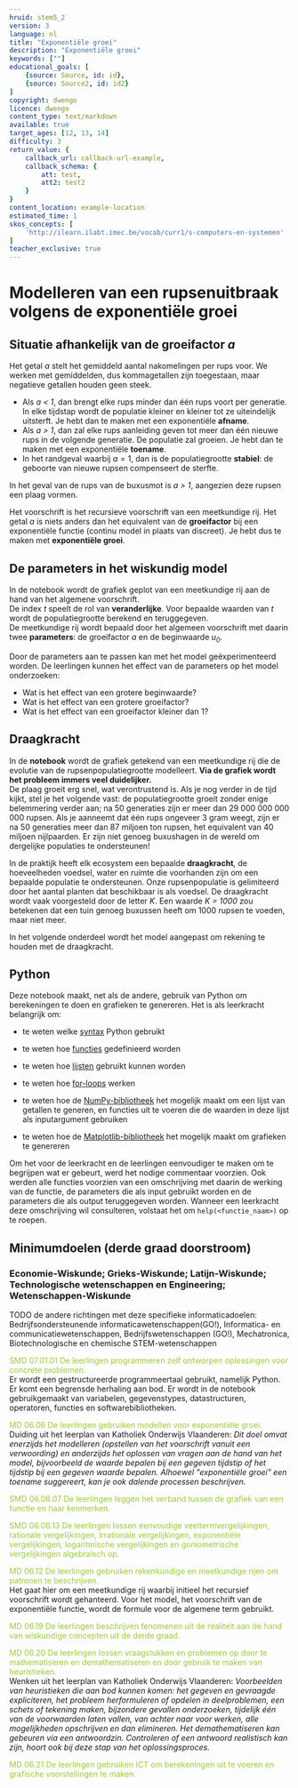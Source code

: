 ```yaml
---
hruid: stem5_2
version: 3
language: nl
title: "Exponentiële groei"
description: "Exponentiële groei"
keywords: [""]
educational_goals: [
    {source: Source, id: id}, 
    {source: Source2, id: id2}
]
copyright: dwengo
licence: dwengo
content_type: text/markdown
available: true
target_ages: [12, 13, 14]
difficulty: 3
return_value: {
    callback_url: callback-url-example,
    callback_schema: {
        att: test,
        att2: test2
    }
}
content_location: example-location
estimated_time: 1
skos_concepts: [
    'http://ilearn.ilabt.imec.be/vocab/curr1/s-computers-en-systemen'
]
teacher_exclusive: true
---
```

# Modelleren van een rupsenuitbraak volgens de exponentiële groei

## Situatie afhankelijk van de groeifactor <em>a</em>

Het getal <em>a</em> stelt het gemiddeld aantal nakomelingen per rups voor. We werken met gemiddelden, dus kommagetallen zijn toegestaan, maar negatieve getallen houden geen steek.

- Als <em>a < 1</em>, dan brengt elke rups minder dan één rups voort per generatie. In elke tijdstap wordt de populatie kleiner en kleiner tot ze uiteindelijk uitsterft. Je hebt dan te maken met een exponentiële **afname**.
- Als <em>a > 1</em>, dan zal elke rups aanleiding geven tot meer dan één nieuwe rups in de volgende generatie. De populatie zal groeien. Je hebt dan te maken met een exponentiële **toename**.
- In het randgeval waarbij $a = 1$, dan is de populatiegrootte **stabiel**: de geboorte van nieuwe rupsen compenseert de sterfte.

In het geval van de rups van de buxusmot is <em>a > 1</em>, aangezien deze rupsen een plaag vormen.

Het voorschrift is het recursieve voorschrift van een meetkundige rij. Het getal <em>a</em> is niets anders dan het equivalent van de **groeifactor** bij een exponentiële functie (continu model in plaats van discreet). Je hebt dus te maken met **exponentiële groei**. 

## De parameters in het wiskundig model

In de notebook wordt de grafiek geplot van een meetkundige rij aan de hand van het algemene voorschrift.<br>
De index <em>t</em> speelt de rol van **veranderlijke**. Voor bepaalde waarden van <em>t</em> wordt de populatiegrootte berekend en teruggegeven.<br>
De meetkundige rij wordt bepaald door het algemeen voorschrift met daarin twee **parameters**: de groeifactor <em>a</em> en de beginwaarde <em>u<sub>0</sub></em>.

Door de parameters aan te passen kan met het model geëxperimenteerd worden. De leerlingen kunnen het effect van de parameters op het model onderzoeken:

- Wat is het effect van een grotere beginwaarde?
- Wat is het effect van een grotere groeifactor?
- Wat is het effect van een groeifactor kleiner dan 1?

## Draagkracht

In de **notebook** wordt de grafiek getekend van een meetkundige rij die de evolutie van de rupsenpopulatiegrootte modelleert. **Via de grafiek wordt het probleem immers veel duidelijker.** <br>
De plaag groeit erg snel, wat verontrustend is. Als je nog verder in de tijd kijkt, stel je het volgende vast: de populatiegrootte groeit zonder enige belemmering verder aan; na 50 generaties zijn er meer dan 29 000 000 000 000 rupsen. Als je aanneemt dat één rups ongeveer 3 gram weegt, zijn er na 50 generaties meer dan 87 miljoen ton rupsen, het equivalent van 40 miljoen nijlpaarden. Er zijn niet genoeg buxushagen in de wereld om dergelijke populaties te ondersteunen!

In de praktijk heeft elk ecosystem een bepaalde **draagkracht**, de hoeveelheden voedsel, water en ruimte die voorhanden zijn om een bepaalde populatie te ondersteunen. Onze rupsenpopulatie is gelimiteerd door het aantal planten dat beschikbaar is als voedsel. De draagkracht wordt vaak voorgesteld door de letter <em>K</em>. Een waarde <em>K = 1000 </em> zou betekenen dat een tuin genoeg buxussen heeft om 1000 rupsen te voeden, maar niet meer.

In het volgende onderdeel wordt het model aangepast om rekening te houden met de draagkracht.

## Python

Deze notebook maakt, net als de andere, gebruik van Python om berekeningen te doen en grafieken te genereren. Het is als leerkracht belangrijk om:

- te weten welke [syntax](https://www.w3schools.com/python/python_syntax.asp) Python gebruikt

- te weten hoe [functies](https://www.w3schools.com/python/python_functions.asp) gedefinieerd worden

- te weten hoe [lijsten](https://www.w3schools.com/python/python_lists.asp) gebruikt kunnen worden

- te weten hoe [for-loops](https://www.w3schools.com/python/python_for_loops.asp) werken

- te weten hoe de [NumPy-bibliotheek](https://www.w3resource.com/numpy/array-creation/arange.php) het mogelijk maakt om een lijst van getallen te generen, en functies uit te voeren die de waarden in deze lijst als inputargument gebruiken

- te weten hoe de [Matplotlib-bibliotheek](https://matplotlib.org/stable/tutorials/introductory/quick_start.html#sphx-glr-tutorials-introductory-quick-start-py) het mogelijk maakt om grafieken te genereren

Om het voor de leerkracht en de leerlingen eenvoudiger te maken om te begrijpen wat er gebeurt, werd het nodige commentaar voorzien. Ook werden alle functies voorzien van een omschrijving met daarin de werking van de functie, de parameters die als input gebruikt worden en de parameters die als output teruggegeven worden. Wanneer een leerkracht deze omschrijving wil consulteren, volstaat het om `help(<functie_naam>)` op te roepen.

## Minimumdoelen (derde graad doorstroom)

### Economie-Wiskunde; Grieks-Wiskunde; Latijn-Wiskunde; Technologische wetenschappen en Engineering; Wetenschappen-Wiskunde

TODO de andere richtingen met deze specifieke informaticadoelen: Bedrijfsondersteunende informaticawetenschappen(GO!), Informatica- en communicatiewetenschappen, Bedrijfswetenschappen (GO!), Mechatronica, Biotechnologische en chemische STEM-wetenschappen

<span style="color: yellowgreen">SMD 07.01.01 De leerlingen programmeren zelf ontworpen oplossingen voor concrete problemen.</span><br>
Er wordt een gestructureerde programmeertaal gebruikt, namelijk Python.  Er komt een begrensde herhaling aan bod. Er wordt in de notebook gebruikgemaakt van variabelen, gegevenstypes, datastructuren, operatoren, functies en softwarebibliotheken.

<span style="color: yellowgreen">MD 06.06 De leerlingen gebruiken modellen voor exponentiële groei.</span> <br>
Duiding uit het leerplan van Katholiek Onderwijs Vlaanderen: *Dit doel omvat enerzijds het modelleren (opstellen van het voorschrift vanuit een verwoording) en anderzijds het oplossen van vragen aan de hand van het model, bijvoorbeeld de waarde bepalen bij een gegeven tijdstip of het tijdstip bij een gegeven waarde bepalen. Alhoewel "exponentiële groei" een toename suggereert, kan je ook dalende processen beschrijven.*

<span style="color: yellowgreen">SMD 06.08.07	De leerlingen leggen het verband tussen de grafiek van een functie en haar kenmerken.</span> <br>

<span style="color: yellowgreen">SMD 06.08.13	De leerlingen lossen eenvoudige veeltermvergelijkingen, rationale vergelijkingen, irrationale vergelijkingen, exponentiële vergelijkingen, logaritmische vergelijkingen en goniometrische vergelijkingen algebraïsch op.</span><br> 

<span style="color: yellowgreen">MD 06.12	De leerlingen gebruiken rekenkundige en meetkundige rijen om patronen te beschrijven.</span><br>
Het gaat hier om een meetkundige rij waarbij initieel het recursief voorschrift wordt gehanteerd. Voor het model, het voorschrift van de exponentiële functie, wordt de formule voor de algemene term gebruikt.   

<span style="color: yellowgreen">MD 06.19	De leerlingen beschrijven fenomenen uit de realiteit aan de hand van wiskundige concepten uit de derde graad. </span>

<span style="color: yellowgreen">MD 06.20	De leerlingen lossen vraagstukken en problemen op door te mathematiseren en demathematiseren en door gebruik te maken van heuristieken.</span><br> 
Wenken uit het leerplan van Katholiek Onderwijs Vlaanderen: *Voorbeelden van heuristieken die aan bod kunnen komen: het gegeven en gevraagde expliciteren, het probleem herformuleren of opdelen in deelproblemen, een schets of tekening maken, bijzondere gevallen onderzoeken, tijdelijk één van de voorwaarden laten vallen, van achter naar voor werken, alle mogelijkheden opschrijven en dan elimineren. Het demathematiseren kan gebeuren via een antwoordzin. Controleren of een antwoord realistisch kan zijn, hoort ook bij deze stap van het oplossingsproces.*

<span style="color: yellowgreen">MD 06.21	De leerlingen gebruiken ICT om berekeningen uit te voeren en grafische voorstellingen te maken. </span>
